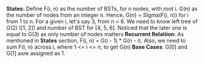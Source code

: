 **States**: Define F(i, n) as the number of BSTs, for n nodes, with root i. G(n) as the number of nodes from an integer n. Hence, G(n) = SIgma(F(i, n)) for i from 1 to n. For a given i, let's say 3, from n = 6. We need to know left tree of G(2) ([1, 2]) and number of BST for [4, 5, 6]. Noticed that the later one is equal to G(3) as only number of nodes matters
**Recurrent Relatiion**: As mentioned in **States** section, F(i, n) = G(i - 1) * G(n - i). Also, we need to sum F(i, n) across i, where 1 <= i <= n, to get G(n)
**Base Cases**: G[0] and G[1] asre assigned as 1.